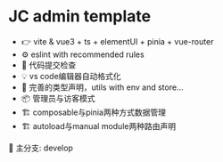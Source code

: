 # JC admin template

- 👉 vite & vue3 + ts + elementUI + pinia + vue-router
- ⚙️ eslint with recommended rules
- 🔑 代码提交检查
- 💡 vs code编辑器自动格式化
- 🔌 完善的类型声明，utils with env and store...
- 📦 管理员与访客模式
- 🏗 composable与pinia两种方式数据管理
- 🏗 autoload与manual module两种路由声明

📌 主分支: develop
